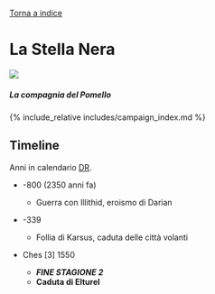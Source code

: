 [Torna a indice](../index.md)

# La Stella Nera

![](https://i.imgur.com/z7FdwdU.jpg)

##### La compagnia del Pomello

{% include_relative includes/campaign_index.md %}

## Timeline

Anni in calendario [DR](https://forgottenrealms.fandom.com/wiki/Marking_the_years).

* -800 (2350 anni fa)
	- Guerra con Illithid, eroismo di Darian

* -339
	- Follia di Karsus, caduta delle città volanti

* Ches [3] 1550
	- ***FINE STAGIONE 2***
	- **Caduta di Elturel**